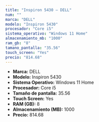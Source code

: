 ```yaml
---
title: "Inspiron 5430 — DELL"
num: ""
marca: "DELL"
modelo: "Inspiron 5430"
procesador: "Core i5"
sistema_operativo: "Windows 11 Home"
almacenamiento_mb: "1000"
ram_gb: "8"
tamano_pantalla: "35.56"
touch_screen: "Yes"
precio: "814.68"
---
```

<ul>
<li><strong>Marca:</strong> DELL</li>
<li><strong>Modelo:</strong> Inspiron 5430</li>
<li><strong>Sistema Operativo:</strong> Windows 11 Home</li>
<li><strong>Procesador:</strong> Core i5 </li>
<li><strong>Tamaño de pantalla:</strong> 35.56</li>
<li><strong>Touch Screen:</strong> Yes</li>
<li><strong>RAM (GB):</strong> 8</li>
<li><strong>Almacenamiento (MB):</strong> 1000</li>
<li><strong>Precio:</strong> 814.68</li>
</ul>